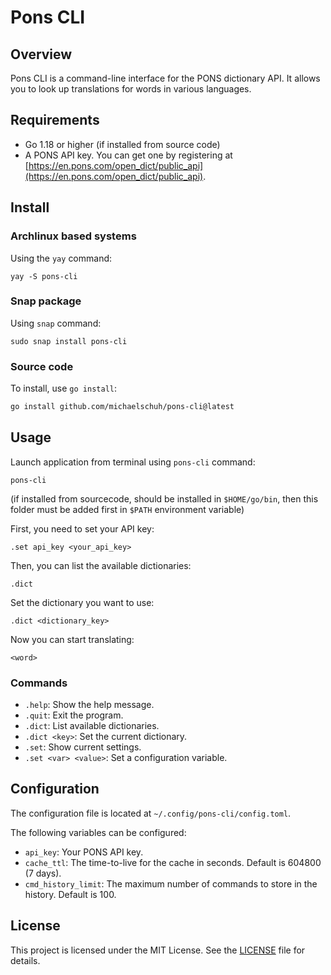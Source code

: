 # Pons CLI

## Overview

Pons CLI is a command-line interface for the PONS dictionary API. It allows you to look up translations for words in various languages.

## Requirements

- Go 1.18 or higher (if installed from source code)
- A PONS API key. You can get one by registering at [https://en.pons.com/open_dict/public_api](https://en.pons.com/open_dict/public_api).

## Install

### Archlinux based systems

Using the `yay` command:

```
yay -S pons-cli
```

### Snap package

Using `snap` command:

```
sudo snap install pons-cli

```

### Source code

To install, use `go install`:

```bash
go install github.com/michaelschuh/pons-cli@latest
```

## Usage

Launch application from terminal using `pons-cli` command:

```
pons-cli
```

(if installed from sourcecode, should be installed in `$HOME/go/bin`, then this folder must be added first in `$PATH` environment variable)

First, you need to set your API key:

```
.set api_key <your_api_key>
```

Then, you can list the available dictionaries:

```
.dict
```

Set the dictionary you want to use:

```
.dict <dictionary_key>
```

Now you can start translating:

```
<word>
```

### Commands

- `.help`: Show the help message.
- `.quit`: Exit the program.
- `.dict`: List available dictionaries.
- `.dict <key>`: Set the current dictionary.
- `.set`: Show current settings.
- `.set <var> <value>`: Set a configuration variable.

## Configuration

The configuration file is located at `~/.config/pons-cli/config.toml`.

The following variables can be configured:

- `api_key`: Your PONS API key.
- `cache_ttl`: The time-to-live for the cache in seconds. Default is 604800 (7 days).
- `cmd_history_limit`: The maximum number of commands to store in the history. Default is 100.

## License

This project is licensed under the MIT License. See the [LICENSE](LICENCE) file for details.
